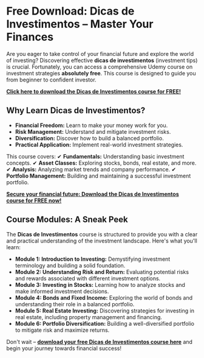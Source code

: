 # Free Download: Dicas de Investimentos – Master Your Finances

Are you eager to take control of your financial future and explore the world of investing? Discovering effective **dicas de investimentos** (investment tips) is crucial. Fortunately, you can access a comprehensive Udemy course on investment strategies **absolutely free**. This course is designed to guide you from beginner to confident investor.

[**Click here to download the Dicas de Investimentos course for FREE!**](https://udemywork.com/dicas-de-investimentos)

## Why Learn Dicas de Investimentos?

- **Financial Freedom:** Learn to make your money work for you.
- **Risk Management:** Understand and mitigate investment risks.
- **Diversification:** Discover how to build a balanced portfolio.
- **Practical Application:** Implement real-world investment strategies.

This course covers:
✔ **Fundamentals:** Understanding basic investment concepts.
✔ **Asset Classes:** Exploring stocks, bonds, real estate, and more.
✔ **Analysis:** Analyzing market trends and company performance.
✔ **Portfolio Management:** Building and maintaining a successful investment portfolio.

[**Secure your financial future: Download the Dicas de Investimentos course for FREE now!**](https://udemywork.com/dicas-de-investimentos)

## Course Modules: A Sneak Peek

The **Dicas de Investimentos** course is structured to provide you with a clear and practical understanding of the investment landscape. Here's what you'll learn:

*   **Module 1: Introduction to Investing:** Demystifying investment terminology and building a solid foundation.
*   **Module 2: Understanding Risk and Return:** Evaluating potential risks and rewards associated with different investment options.
*   **Module 3: Investing in Stocks:** Learning how to analyze stocks and make informed investment decisions.
*   **Module 4: Bonds and Fixed Income:** Exploring the world of bonds and understanding their role in a balanced portfolio.
*   **Module 5: Real Estate Investing:** Discovering strategies for investing in real estate, including property management and financing.
*   **Module 6: Portfolio Diversification:** Building a well-diversified portfolio to mitigate risk and maximize returns.

Don't wait – **[download your free Dicas de Investimentos course here](https://udemywork.com/dicas-de-investimentos)** and begin your journey towards financial success!
